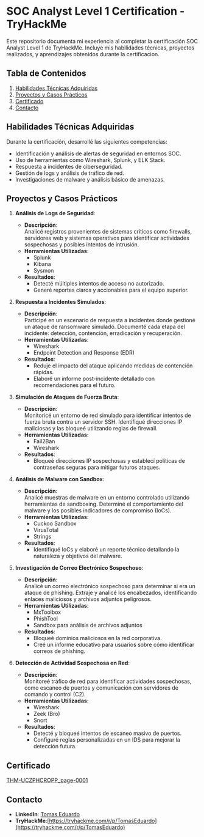 # SOC Analyst Level 1 Certification - TryHackMe
Este repositorio documenta mi experiencia al completar la certificación SOC Analyst Level 1 de TryHackMe. Incluye mis habilidades técnicas, proyectos realizados, y aprendizajes obtenidos durante la certificacion.

## Tabla de Contenidos
1. [Habilidades Técnicas Adquiridas](#habilidades-técnicas-adquiridas)
2. [Proyectos y Casos Prácticos](#proyectos-y-casos-prácticos)
3. [Certificado](#certificado)
4. [Contacto](#contacto)

## Habilidades Técnicas Adquiridas
Durante la certificación, desarrollé las siguientes competencias:
- Identificación y análisis de alertas de seguridad en entornos SOC.
- Uso de herramientas como Wireshark, Splunk, y ELK Stack.
- Respuesta a incidentes de ciberseguridad.
- Gestión de logs y análisis de tráfico de red.
- Investigaciones de malware y análisis básico de amenazas.


## **Proyectos y Casos Prácticos**

1. **Análisis de Logs de Seguridad**:
   - **Descripción**:  
     Analicé registros provenientes de sistemas críticos como firewalls, servidores web y sistemas operativos para identificar actividades sospechosas y posibles intentos de intrusión.  
   - **Herramientas Utilizadas**:  
     - Splunk  
     - Kibana  
     - Sysmon  
   - **Resultados**:  
     - Detecté múltiples intentos de acceso no autorizado.  
     - Generé reportes claros y accionables para el equipo superior.

2. **Respuesta a Incidentes Simulados**:
   - **Descripción**:  
     Participé en un escenario de respuesta a incidentes donde gestioné un ataque de ransomware simulado. Documenté cada etapa del incidente: detección, contención, erradicación y recuperación.  
   - **Herramientas Utilizadas**:  
     - Wireshark  
     - Endpoint Detection and Response (EDR)  
   - **Resultados**:  
     - Reduje el impacto del ataque aplicando medidas de contención rápidas.  
     - Elaboré un informe post-incidente detallado con recomendaciones para el futuro.

3. **Simulación de Ataques de Fuerza Bruta**:
   - **Descripción**:  
     Monitoricé un entorno de red simulado para identificar intentos de fuerza bruta contra un servidor SSH. Identifiqué direcciones IP maliciosas y las bloqueé utilizando reglas de firewall.  
   - **Herramientas Utilizadas**:  
     - Fail2Ban  
     - Wireshark  
   - **Resultados**:  
     - Bloqueé direcciones IP sospechosas y establecí políticas de contraseñas seguras para mitigar futuros ataques.

4. **Análisis de Malware con Sandbox**:
   - **Descripción**:  
     Analicé muestras de malware en un entorno controlado utilizando herramientas de sandboxing. Determiné el comportamiento del malware y los posibles indicadores de compromiso (IoCs).  
   - **Herramientas Utilizadas**:  
     - Cuckoo Sandbox  
     - VirusTotal  
     - Strings  
   - **Resultados**:  
     - Identifiqué IoCs y elaboré un reporte técnico detallando la naturaleza y objetivos del malware.

5. **Investigación de Correo Electrónico Sospechoso**:
   - **Descripción**:  
     Analicé un correo electrónico sospechoso para determinar si era un ataque de phishing. Extraje y analicé los encabezados, identificando enlaces maliciosos y archivos adjuntos peligrosos.  
   - **Herramientas Utilizadas**:  
     - MxToolbox  
     - PhishTool  
     - Sandbox para análisis de archivos adjuntos  
   - **Resultados**:  
     - Bloqueé dominios maliciosos en la red corporativa.  
     - Creé un informe educativo para usuarios sobre cómo identificar correos de phishing.

6. **Detección de Actividad Sospechosa en Red**:
   - **Descripción**:  
     Monitoreé tráfico de red para identificar actividades sospechosas, como escaneo de puertos y comunicación con servidores de comando y control (C2).  
   - **Herramientas Utilizadas**:  
     - Wireshark  
     - Zeek (Bro)  
     - Snort  
   - **Resultados**:  
     - Detecté y bloqueé intentos de escaneo masivo de puertos.  
     - Configuré reglas personalizadas en un IDS para mejorar la detección futura.

## Certificado

[THM-UCZPHCROPP_page-0001](https://github.com/user-attachments/assets/8d4d0cbd-29a5-44e7-ae73-8f46b6490211)

## Contacto
- **LinkedIn**: [Tomas Eduardo](https://linkedin.com/in/tomas)
- **TryHackMe**:[https://tryhackme.com/r/p/TomasEduardo](https://tryhackme.com/r/p/TomasEduardo)
